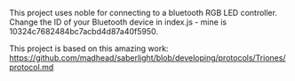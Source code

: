 This project uses noble for connecting to a bluetooth RGB LED controller.
Change the ID of your Bluetooth device in index.js - mine is 10324c7682484bc7acbd4d87a40f5950.

This project is based on this amazing work:
https://github.com/madhead/saberlight/blob/developing/protocols/Triones/protocol.md
